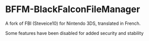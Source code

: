 # BFFM-BlackFalconFileManager

A fork of FBI (Steveice10) for Nintendo 3DS, translated in French. 

Some features have been disabled for added security and stability
